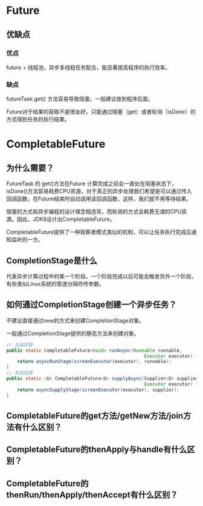 # Future



## 优缺点

### 优点

future + 线程池，异步多线程任务配合，能显著提高程序的执行效率。

### 缺点

futureTask.get() 方法容易导致阻塞。一般建议放到程序后面。

Future对于结果的获取不是很友好。只能通过阻塞（get）或者轮询（isDone）的方式得到任务的执行结果。

# CompletableFuture

## 为什么需要？

FutureTask 的 get()方法在Future 计算完成之前会一直处在阻塞状态下，isDone()方法容易耗费CPU资源，对于真正的异步处理我们希望是可以通过传入回调函数，在Future结束时自动调用该回调函数，这样，我们就不用等待结果。

阻塞的方式和异步编程的设计理念相违背，而轮询的方式会耗费无谓的CPU资源。因此，JDK8设计出CompletableFuture。

CompletableFuture提供了一种观察者模式类似的机制，可以让任务执行完成后通知监听的一方。

## CompletionStage是什么

代表异步计算过程中的某一个阶段，一个阶段完成以后可能会触发另外一个阶段，有些类似Linux系统的管道分隔符传参数。

## 如何通过CompletionStage创建一个异步任务？

不建议直接通过new的方式来创建CompletionStage对象。

一般通过CompletionStage提供的静态方法来创建对象。

```java
// 无返回值
public static CompletableFuture<Void> runAsync(Runnable runnable,
                                                   Executor executor) {
    return asyncRunStage(screenExecutor(executor), runnable);
}
// 有返回值
public static <U> CompletableFuture<U> supplyAsync(Supplier<U> supplier,
                                                   Executor executor) {
    return asyncSupplyStage(screenExecutor(executor), supplier);
}
```

## CompletableFuture的get方法/getNew方法/join方法有什么区别？

## CompletableFuture的thenApply与handle有什么区别？



## CompletableFuture的thenRun/thenApply/thenAccept有什么区别？



